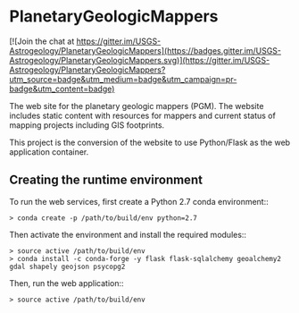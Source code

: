 # PlanetaryGeologicMappers

[![Join the chat at https://gitter.im/USGS-Astrogeology/PlanetaryGeologicMappers](https://badges.gitter.im/USGS-Astrogeology/PlanetaryGeologicMappers.svg)](https://gitter.im/USGS-Astrogeology/PlanetaryGeologicMappers?utm_source=badge&utm_medium=badge&utm_campaign=pr-badge&utm_content=badge)

The web site for the planetary geologic mappers (PGM).  The website includes static content
with resources for mappers and current status of mapping projects including GIS footprints.

This project is the conversion of the website to use Python/Flask as the web application container.

## Creating the runtime environment

To run the web services, first create a Python 2.7 conda environment::

    > conda create -p /path/to/build/env python=2.7

Then activate the environment and install the required modules::

    > source active /path/to/build/env
    > conda install -c conda-forge -y flask flask-sqlalchemy geoalchemy2 gdal shapely geojson psycopg2

Then, run the web application::

    > source active /path/to/build/env
